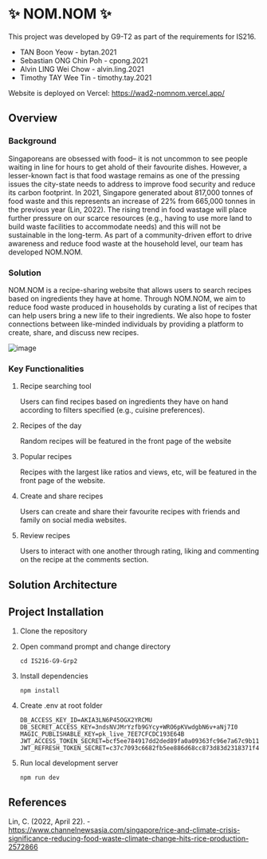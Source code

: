 # ✨ NOM.NOM ✨
This project was developed by G9-T2 as part of the requirements for IS216.
* TAN Boon Yeow - bytan.2021
* Sebastian ONG Chin Poh - cpong.2021
* Alvin LING Wei Chow - alvin.ling.2021
* Timothy TAY Wee Tin - timothy.tay.2021  

Website is deployed on Vercel: https://wad2-nomnom.vercel.app/

## Overview
### Background
Singaporeans are obsessed with food– it is not uncommon to see people waiting in line for hours to get ahold of their favourite dishes. However, a lesser-known fact is that food wastage remains as one of the pressing issues the city-state needs to address to improve food security and reduce its carbon footprint. In 2021, Singapore generated about 817,000 tonnes of food waste and this represents an increase of 22% from 665,000 tonnes in the previous year (Lin, 2022). The rising trend in food wastage will place further pressure on our scarce resources (e.g., having to use more land to build waste facilities to accommodate needs) and this will not be sustainable in the long-term. As part of a community-driven effort to drive awareness and reduce food waste at the household level, our team has developed NOM.NOM.

### Solution
NOM.NOM is a recipe-sharing website that allows users to search recipes based on ingredients they have at home. Through NOM.NOM, we aim to reduce food waste produced in households by curating a list of recipes that can help users bring a new life to their ingredients. We also hope to foster connections between like-minded individuals by providing a platform to create, share, and discuss new recipes.

![image](https://user-images.githubusercontent.com/9499796/201511716-8cf59237-52a6-489b-a26c-2bb20e1c4b06.png)


### Key Functionalities
1. Recipe searching tool

    Users can find recipes based on ingredients they have on hand according to filters specified (e.g., cuisine preferences).

2. Recipes of the day

    Random recipes will be featured in the front page of the website

3. Popular recipes

    Recipes with the largest like ratios and views, etc, will be featured in the front page of the website.

4. Create and share recipes
    
    Users can create and share their favourite recipes with friends and family on social media websites.

5. Review recipes
    
    Users to interact with one another through rating, liking and commenting on the recipe at the comments section. 


## Solution Architecture


## Project Installation
1. Clone the repository

2. Open command prompt and change directory

    `cd IS216-G9-Grp2`
    
3. Install dependencies

    `npm install`

4. Create .env at root folder
    ```
    DB_ACCESS_KEY_ID=AKIA3LN6P45OGX2YRCMU
    DB_SECRET_ACCESS_KEY=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
    MAGIC_PUBLISHABLE_KEY=pk_live_7EE7CFCDC193E64B
    JWT_ACCESS_TOKEN_SECRET=bcf5ee784917dd2ded89fa0a09363fc96e7a67c9b118bbbf44eb1091d3a50264fac416d18a92fa664b886d29e839919a3ea2706bdf755d6f659d4eb4cd67e54b
    JWT_REFRESH_TOKEN_SECRET=c37c7093c6682fb5ee886d68cc873d83d2318371f4dcff8292dba27717470686d23fe2c73c470e9b6262f8d04eb4a1a3ba3dda7109e1e4276bbcab59daaf75f3
    ```

5. Run local development server

    `npm run dev`
    
## References
Lin, C. (2022, April 22). - https://www.channelnewsasia.com/singapore/rice-and-climate-crisis-significance-reducing-food-waste-climate-change-hits-rice-production-2572866 

